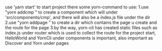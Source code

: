 use 'yarn start' to start project
there some yorn-command to use:
1.use "yorn addcmp <cmp>" to create a component which will under 'src/components/cmp', and there will also be a index.js file under the dir
2.use "yorn addpage <page>" to create a dir which contains the page u create and the route for the page
3.by the way, yorn-cli has created static files such as index.js under router which is used to collect the route
for the project start, HelloWorld and YornCli under components is important, also important as Discover and Yorn under pages

